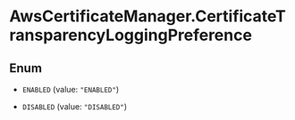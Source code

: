 # AwsCertificateManager.CertificateTransparencyLoggingPreference

## Enum


* `ENABLED` (value: `"ENABLED"`)

* `DISABLED` (value: `"DISABLED"`)


